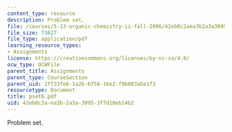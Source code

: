 ```yaml
---
content_type: resource
description: Problem set.
file: /courses/5-13-organic-chemistry-ii-fall-2006/42eb0c2aea3b2a3a30953f7d10eb14b2_pset6.pdf
file_size: 73627
file_type: application/pdf
learning_resource_types:
- Assignments
license: https://creativecommons.org/licenses/by-nc-sa/4.0/
ocw_type: OCWFile
parent_title: Assignments
parent_type: CourseSection
parent_uid: 2ff33fe6-1a26-b758-16e2-f9b003a5e1f3
resourcetype: Document
title: pset6.pdf
uid: 42eb0c2a-ea3b-2a3a-3095-3f7d10eb14b2
---
```

Problem set.